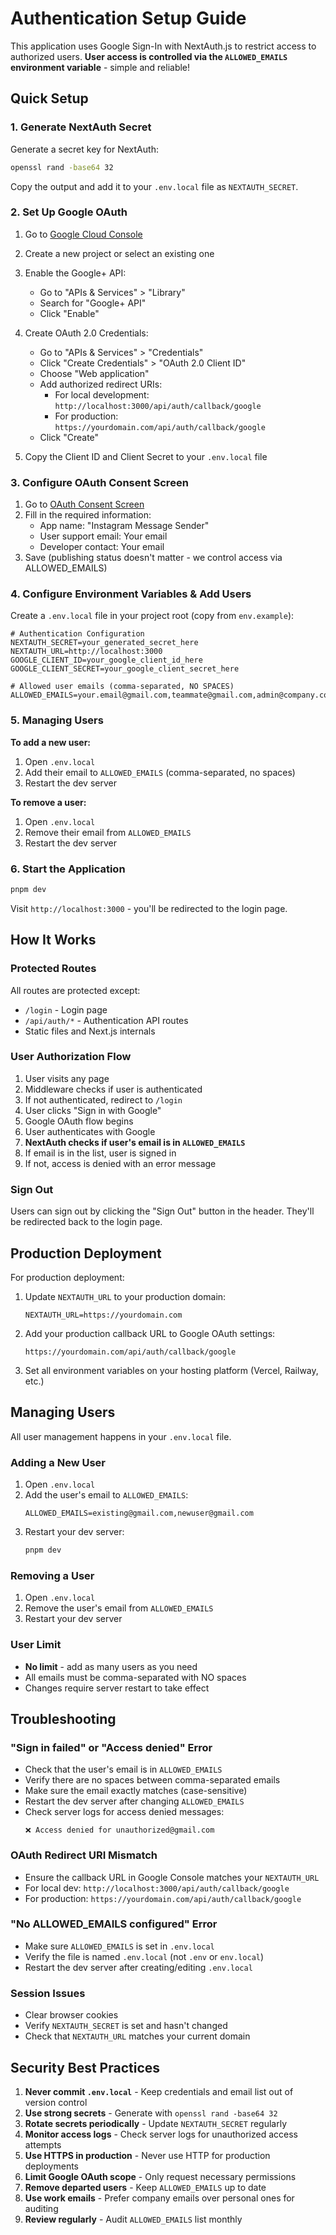 # Authentication Setup Guide

This application uses Google Sign-In with NextAuth.js to restrict access to authorized users. **User access is controlled via the `ALLOWED_EMAILS` environment variable** - simple and reliable!

## Quick Setup

### 1. Generate NextAuth Secret

Generate a secret key for NextAuth:

```bash
openssl rand -base64 32
```

Copy the output and add it to your `.env.local` file as `NEXTAUTH_SECRET`.

### 2. Set Up Google OAuth

1. Go to [Google Cloud Console](https://console.cloud.google.com/)
2. Create a new project or select an existing one
3. Enable the Google+ API:
   - Go to "APIs & Services" > "Library"
   - Search for "Google+ API"
   - Click "Enable"

4. Create OAuth 2.0 Credentials:
   - Go to "APIs & Services" > "Credentials"
   - Click "Create Credentials" > "OAuth 2.0 Client ID"
   - Choose "Web application"
   - Add authorized redirect URIs:
     - For local development: `http://localhost:3000/api/auth/callback/google`
     - For production: `https://yourdomain.com/api/auth/callback/google`
   - Click "Create"

5. Copy the Client ID and Client Secret to your `.env.local` file

### 3. Configure OAuth Consent Screen

1. Go to [OAuth Consent Screen](https://console.cloud.google.com/apis/credentials/consent)
2. Fill in the required information:
   - App name: "Instagram Message Sender"
   - User support email: Your email
   - Developer contact: Your email
3. Save (publishing status doesn't matter - we control access via ALLOWED_EMAILS)

### 4. Configure Environment Variables & Add Users

Create a `.env.local` file in your project root (copy from `env.example`):

```env
# Authentication Configuration
NEXTAUTH_SECRET=your_generated_secret_here
NEXTAUTH_URL=http://localhost:3000
GOOGLE_CLIENT_ID=your_google_client_id_here
GOOGLE_CLIENT_SECRET=your_google_client_secret_here

# Allowed user emails (comma-separated, NO SPACES)
ALLOWED_EMAILS=your.email@gmail.com,teammate@gmail.com,admin@company.com
```

### 5. Managing Users

**To add a new user:**
1. Open `.env.local`
2. Add their email to `ALLOWED_EMAILS` (comma-separated, no spaces)
3. Restart the dev server

**To remove a user:**
1. Open `.env.local`
2. Remove their email from `ALLOWED_EMAILS`
3. Restart the dev server

### 6. Start the Application

```bash
pnpm dev
```

Visit `http://localhost:3000` - you'll be redirected to the login page.

## How It Works

### Protected Routes

All routes are protected except:
- `/login` - Login page
- `/api/auth/*` - Authentication API routes
- Static files and Next.js internals

### User Authorization Flow

1. User visits any page
2. Middleware checks if user is authenticated
3. If not authenticated, redirect to `/login`
4. User clicks "Sign in with Google"
5. Google OAuth flow begins
6. User authenticates with Google
7. **NextAuth checks if user's email is in `ALLOWED_EMAILS`**
8. If email is in the list, user is signed in
9. If not, access is denied with an error message

### Sign Out

Users can sign out by clicking the "Sign Out" button in the header. They'll be redirected back to the login page.

## Production Deployment

For production deployment:

1. Update `NEXTAUTH_URL` to your production domain:
   ```env
   NEXTAUTH_URL=https://yourdomain.com
   ```

2. Add your production callback URL to Google OAuth settings:
   ```
   https://yourdomain.com/api/auth/callback/google
   ```

3. Set all environment variables on your hosting platform (Vercel, Railway, etc.)

## Managing Users

All user management happens in your `.env.local` file.

### Adding a New User

1. Open `.env.local`
2. Add the user's email to `ALLOWED_EMAILS`:
   ```env
   ALLOWED_EMAILS=existing@gmail.com,newuser@gmail.com
   ```
3. Restart your dev server:
   ```bash
   pnpm dev
   ```

### Removing a User

1. Open `.env.local`
2. Remove the user's email from `ALLOWED_EMAILS`
3. Restart your dev server

### User Limit

- **No limit** - add as many users as you need
- All emails must be comma-separated with NO spaces
- Changes require server restart to take effect

## Troubleshooting

### "Sign in failed" or "Access denied" Error

- Check that the user's email is in `ALLOWED_EMAILS`
- Verify there are no spaces between comma-separated emails
- Make sure the email exactly matches (case-sensitive)
- Restart the dev server after changing `ALLOWED_EMAILS`
- Check server logs for access denied messages:
  ```
  ❌ Access denied for unauthorized@gmail.com
  ```

### OAuth Redirect URI Mismatch

- Ensure the callback URL in Google Console matches your `NEXTAUTH_URL`
- For local dev: `http://localhost:3000/api/auth/callback/google`
- For production: `https://yourdomain.com/api/auth/callback/google`

### "No ALLOWED_EMAILS configured" Error

- Make sure `ALLOWED_EMAILS` is set in `.env.local`
- Verify the file is named `.env.local` (not `.env` or `env.local`)
- Restart the dev server after creating/editing `.env.local`

### Session Issues

- Clear browser cookies
- Verify `NEXTAUTH_SECRET` is set and hasn't changed
- Check that `NEXTAUTH_URL` matches your current domain

## Security Best Practices

1. **Never commit `.env.local`** - Keep credentials and email list out of version control
2. **Use strong secrets** - Generate with `openssl rand -base64 32`
3. **Rotate secrets periodically** - Update `NEXTAUTH_SECRET` regularly
4. **Monitor access logs** - Check server logs for unauthorized access attempts
5. **Use HTTPS in production** - Never use HTTP for production deployments
6. **Limit Google OAuth scope** - Only request necessary permissions
7. **Remove departed users** - Keep `ALLOWED_EMAILS` up to date
8. **Use work emails** - Prefer company emails over personal ones for auditing
9. **Review regularly** - Audit `ALLOWED_EMAILS` list monthly

